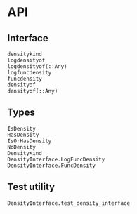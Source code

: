 # API

## Interface

```@docs
densitykind
logdensityof
logdensityof(::Any)
logfuncdensity
funcdensity
densityof
densityof(::Any)
```

## Types

```@docs
IsDensity
HasDensity
IsOrHasDensity
NoDensity
DensityKind
DensityInterface.LogFuncDensity
DensityInterface.FuncDensity
```

## Test utility

```@docs
DensityInterface.test_density_interface
```
